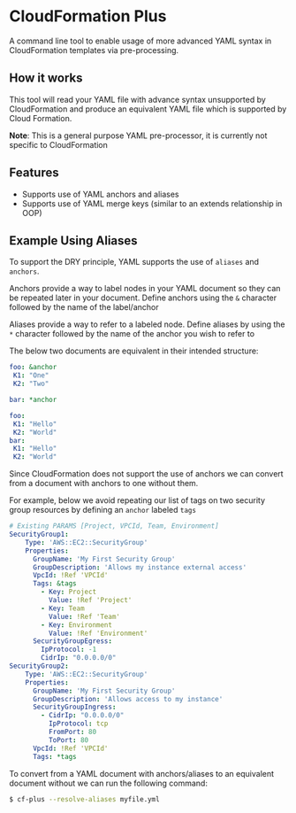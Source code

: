 # CloudFormation Plus

A command line tool to enable usage of more advanced YAML syntax in CloudFormation templates via pre-processing.

## How it works

This tool will read your YAML file with advance syntax unsupported by CloudFormation and produce an equivalent
YAML file which is supported by Cloud Formation.

**Note**: This is a general purpose YAML pre-processor, it is currently not specific to CloudFormation

## Features

- Supports use of YAML anchors and aliases
- Supports use of YAML merge keys (similar to an extends relationship in OOP)


## Example Using Aliases

To support the DRY principle, YAML supports the use of `aliases` and `anchors`.

Anchors provide a way to label nodes in your YAML document so they can be repeated later in your document.
Define anchors using the `&` character followed by the name of the label/anchor

Aliases provide a way to refer to a labeled node.
Define aliases by using the `*` character followed by the name of the anchor you wish to refer to

The below two documents are equivalent in their intended structure:

```yaml
foo: &anchor
 K1: "One"
 K2: "Two"

bar: *anchor
```

```yaml
foo:
 K1: "Hello"
 K2: "World"
bar:
 K1: "Hello"
 K2: "World" 
```

Since CloudFormation does not support the use of anchors we can convert from a document with anchors to one without them.

For example, below we avoid repeating our list of tags on two security group resources by defining an `anchor` labeled `tags`

```yaml
# Existing PARAMS [Project, VPCId, Team, Environment]
SecurityGroup1:
    Type: 'AWS::EC2::SecurityGroup'
    Properties:
      GroupName: 'My First Security Group'
      GroupDescription: 'Allows my instance external access'
      VpcId: !Ref 'VPCId'
      Tags: &tags
        - Key: Project
          Value: !Ref 'Project'
        - Key: Team
          Value: !Ref 'Team'
        - Key: Environment
          Value: !Ref 'Environment'
      SecurityGroupEgress:
        IpProtocol: -1
        CidrIp: "0.0.0.0/0"
SecurityGroup2:
    Type: 'AWS::EC2::SecurityGroup'
    Properties:
      GroupName: 'My First Security Group'
      GroupDescription: 'Allows access to my instance'
      SecurityGroupIngress:
        - CidrIp: "0.0.0.0/0"
          IpProtocol: tcp
          FromPort: 80
          ToPort: 80
      VpcId: !Ref 'VPCId'
      Tags: *tags

```

To convert from a YAML document with anchors/aliases to an equivalent document without we can run the following command:

```bash
$ cf-plus --resolve-aliases myfile.yml
``` 